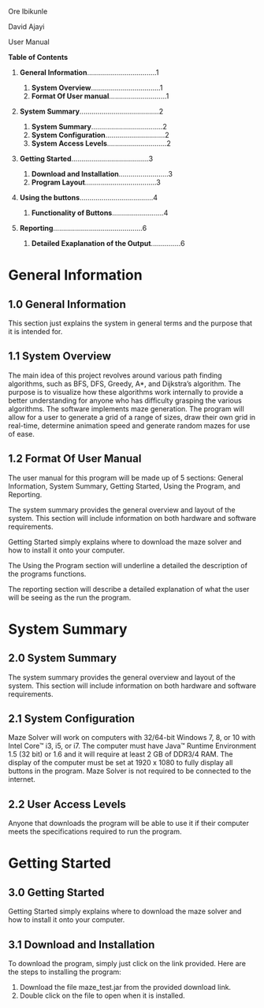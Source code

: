 Ore Ibikunle

David Ajayi

User Manual

**Table of Contents**
1. **General Information**...................................1
    1. **System Overview**...................................1
    2. **Format Of User manual**.............................1

2. **System Summary**........................................2
    1. **System Summary**....................................2
    2. **System Configuration**..............................2
    3. **System Access Levels**..............................2

3. **Getting Started**.......................................3
    1. **Download and Installation**.........................3
    2. **Program Layout**....................................3

4. **Using the buttons**.....................................4
    1. **Functionality of Buttons**..........................4

5. **Reporting**.............................................6
    1. **Detailed Exaplanation of the Output**...............6

# **General Information**

## 1.0 **General Information**
This section just explains the system in general terms and the purpose that it is intended for.

## 1.1 **System Overview**
The main idea of this project revolves around various path finding algorithms, such as BFS, DFS, Greedy, A*, and Dijkstra’s algorithm. The purpose is to visualize how these algorithms work internally to provide a better understanding for anyone who has difficulty grasping the various algorithms.
The software implements maze generation. The program will allow for a user to generate a grid of a range of sizes, draw their own grid in real-time, determine animation speed and generate random mazes for use of ease.

## 1.2 **Format Of User Manual**
The user manual for this program will be made up of 5 sections: General Information, System Summary, Getting Started, Using the Program, and Reporting.

The system summary provides the general overview and layout of the system. This section will include information on both hardware and software requirements.

Getting Started simply explains where to download the maze solver and how to install it onto your computer.

The Using the Program section will underline a detailed the description of the programs functions.

The reporting section will describe a detailed explanation of what the user will be seeing as the run the program. 

# **System Summary**

## 2.0 **System Summary**
The system summary provides the general overview and layout of the system. This section will include information on both hardware and software requirements.

## 2.1 **System Configuration**
Maze Solver will work on computers with 32/64-bit Windows 7, 8, or 10 with Intel Core™ i3, i5, or i7. The computer must have Java™ Runtime Environment 1.5 (32 bit) or 1.6 and it will require at least 2 GB of DDR3/4 RAM. The display of the computer must be set at 1920 x 1080 to fully display all buttons in the program. Maze Solver is not required to be connected to the internet.

## 2.2 **User Access Levels**
Anyone that downloads the program will be able to use it if their computer meets the specifications required to run the program.

# **Getting Started**

## 3.0 **Getting Started**
Getting Started simply explains where to download the maze solver and how to install it onto your computer.

## 3.1 **Download and Installation**
To download the program, simply just click on the link provided. Here are the steps to installing the program:

   1.	Download the file maze_test.jar from the provided download link.
   2.	Double click on the file to open when it is installed.

    
